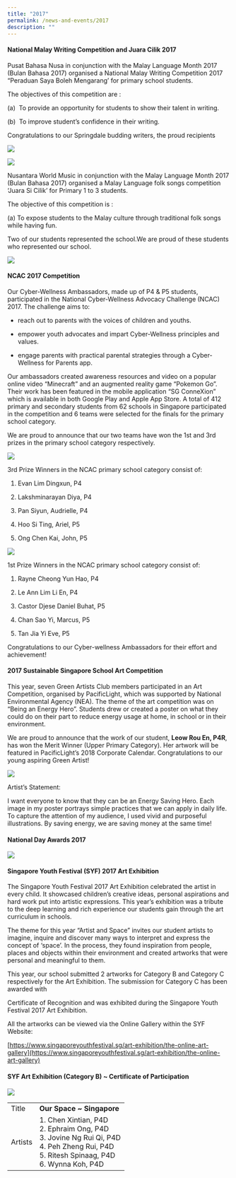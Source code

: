 ```yaml
---
title: "2017"
permalink: /news-and-events/2017
description: ""
---
```

#### National Malay Writing Competition and Juara Cilik 2017

Pusat Bahasa Nusa in conjunction with the Malay Language Month 2017 (Bulan Bahasa 2017) organised a National Malay Writing Competition 2017 “Peraduan Saya Boleh Mengarang’ for primary school students.

The objectives of this competition are :

(a)  To provide an opportunity for students to show their talent in writing.

(b)  To improve student’s confidence in their writing. 

Congratulations to our Springdale budding writers, the proud recipients

![](/images/2017.png)

![](/images/IMG-20171113-WA0011.jpeg)

Nusantara World Music in conjunction with the Malay Language Month 2017 (Bulan Bahasa 2017) organised a Malay Language folk songs competition ‘Juara Si Cilik’ for Primary 1 to 3 students.  

The objective of this competition is :

(a) To expose students to the Malay culture through traditional folk songs while having fun.

Two of our students represented the school.We are proud of these students who represented our school.

![](/images/20172.png)

#### NCAC 2017 Competition

Our Cyber-Wellness Ambassadors, made up of P4 & P5 students, participated in the National Cyber-Wellness Advocacy Challenge (NCAC) 2017. The challenge aims to:

*   reach out to parents with the voices of children and youths.  
    
*   empower youth advocates and impart Cyber-Wellness principles and values.   
    
*   engage parents with practical parental strategies through a Cyber-Wellness for Parents app.  
    

  

Our ambassadors created awareness resources and video on a popular online video “Minecraft” and an augmented reality game “Pokemon Go”. Their work has been featured in the mobile application “SG ConneXion” which is available in both Google Play and Apple App Store. A total of 412 primary and secondary students from 62 schools in Singapore participated in the competition and 6 teams were selected for the finals for the primary school category.

  

We are proud to announce that our two teams have won the 1st and 3rd prizes in the primary school category respectively.

![](/images/Team%201%20-%203rd%20prize%20winners.jpeg)

3rd Prize Winners in the NCAC primary school category consist of:

1. Evan Lim Dingxun, P4

2. Lakshminarayan Diya, P4

3. Pan Siyun, Audrielle, P4

4. Hoo Si Ting, Ariel, P5

5. Ong Chen Kai, John, P5

![](/images/Team%202%20-%201st%20prize%20winners.jpeg)

1st Prize Winners in the NCAC primary school category consist of:

1. Rayne Cheong Yun Hao, P4

2. Le Ann Lim Li En, P4

3. Castor Djese Daniel Buhat, P5

4. Chan Sao Yi, Marcus, P5

5. Tan Jia Yi Eve, P5 

  

Congratulations to our Cyber-wellness Ambassadors for their effort and achievement!

  

#### 2017 Sustainable Singapore School Art Competition


This year, seven Green Artists Club members participated in an Art Competition, organised by PacificLight, which was supported by National Environmental Agency (NEA). The theme of the art competition was on “Being an Energy Hero”. Students drew or created a poster on what they could do on their part to reduce energy usage at home, in school or in their environment.  

We are proud to announce that the work of our student, **Leow Rou En, P4R**, has won the Merit Winner (Upper Primary Category). Her artwork will be featured in PacificLight’s 2018 Corporate Calendar. Congratulations to our young aspiring Green Artist!

![](/images/Leow%20Rou%20En%204R.jpeg)

Artist’s Statement:

I want everyone to know that they can be an Energy Saving Hero. Each image in my poster portrays simple practices that we can apply in daily life. To capture the attention of my audience, I used vivid and purposeful illustrations. By saving energy, we are saving money at the same time!

#### National Day Awards 2017

![](/images/NDA%20Award%20for%20SAC%20Chairman.jpeg)

#### Singapore Youth Festival (SYF) 2017 Art Exhibition

The Singapore Youth Festival 2017 Art Exhibition celebrated the artist in every child. It showcased children’s creative ideas, personal aspirations and hard work put into artistic expressions. This year’s exhibition was a tribute to the deep learning and rich experience our students gain through the art curriculum in schools. 

  

The theme for this year “Artist and Space” invites our student artists to imagine, inquire and discover many ways to interpret and express the concept of ‘space’. In the process, they found inspiration from people, places and objects within their environment and created artworks that were personal and meaningful to them.

  

This year, our school submitted 2 artworks for Category B and Category C respectively for the Art Exhibition. The submission for Category C has been awarded with 

Certificate of Recognition and was exhibited during the Singapore Youth Festival 2017 Art Exhibition.

  

All the artworks can be viewed via the Online Gallery within the SYF Website:

[https://www.singaporeyouthfestival.sg/art-exhibition/the-online-art-gallery](https://www.singaporeyouthfestival.sg/art-exhibition/the-online-art-gallery)

  

#### SYF Art Exhibition (Category B) ~ Certificate of Participation

![](/images/SYF%20Art%20Exhibition%20(Category%20B).jpeg)



|  |  | 
| -------- | -------- | 
| Title     | **Our Space ~ Singapore**     | 
|Artists|1. Chen Xintian, P4D<br>2. Ephraim Ong, P4D<br>3\. Jovine Ng Rui Qi, P4D<br>4\. Peh Zheng Rui, P4D<br>5\. Ritesh Spinaag, P4D<br>6\. Wynna Koh, P4D

